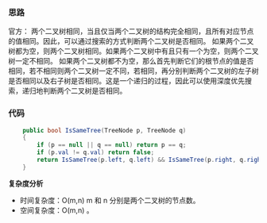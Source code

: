 ﻿### 思路

官方：
两个二叉树相同，当且仅当两个二叉树的结构完全相同，且所有对应节点的值相同。因此，可以通过搜索的方式判断两个二叉树是否相同。
如果两个二叉树都为空，则两个二叉树相同。如果两个二叉树中有且只有一个为空，则两个二叉树一定不相同。
如果两个二叉树都不为空，那么首先判断它们的根节点的值是否相同，若不相同则两个二叉树一定不同，若相同，再分别判断两个二叉树的左子树是否相同以及右子树是否相同。这是一个递归的过程，因此可以使用深度优先搜索，递归地判断两个二叉树是否相同。


### 代码

```c#
    public bool IsSameTree(TreeNode p, TreeNode q)
    {
        if (p == null || q == null) return p == q;
        if (p.val != q.val) return false;
        return IsSameTree(p.left, q.left) && IsSameTree(p.right, q.right);
    }

```

**复杂度分析**
- 时间复杂度：O(m,n) m 和 n 分别是两个二叉树的节点数。
- 空间复杂度：O(m,n) 。